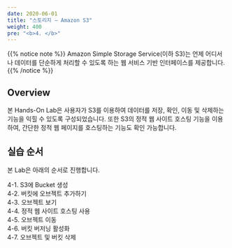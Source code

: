```yaml
---
date: 2020-06-01
title: "스토리지 – Amazon S3"
weight: 400
pre: "<b>4. </b>"
---
```


{{% notice note %}}
Amazon Simple Storage Service(이하 S3)는 언제 어디서나 데이터를 단순하게 처리할 수 있도록 하는 웹 서비스 기반 인터페이스를 제공합니다.
{{% /notice %}}

## Overview

본 Hands-On Lab은 사용자가 S3를 이용하여 데이터를 저장, 확인, 이동 및 삭제하는 기능을 익힐 수 있도록 구성되었습니다. 또한 S3의 정적 웹 사이트 호스팅 기능을 이용하여, 간단한 정적 웹 페이지를 호스팅하는 기능도 확인 가능합니다.

## 실습 순서
본 Lab은 아래의 순서로 진행합니다.

4-1. S3에 Bucket 생성  
4-2. 버킷에 오브젝트 추가하기  
4-3. 오브젝트 보기  
4-4. 정적 웹 사이트 호스팅 사용  
4-5. 오브젝트 이동  
4-6. 버킷 버저닝 활성화  
4-7. 오브젝트 및 버킷 삭제  


